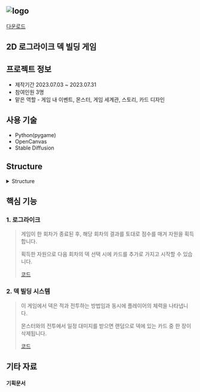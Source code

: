 ![logo](https://github.com/Lawrence1031/ProjectNiO/assets/144416099/15501d63-298d-418f-a142-4a1b6682a5db)
----
[다운로드](https://drive.google.com/file/d/1WrhfbnjKQoH-L85KAarEae_8lhXK5iUZ/view?usp=sharing)

2D 로그라이크 덱 빌딩 게임
----

프로젝트 정보
----
- 제작기간 2023.07.03 ~ 2023.07.31
- 참여인원 3명
- 맡은 역할 - 게임 내 이벤트, 몬스터, 게임 세계관, 스토리, 카드 디자인

사용 기술
-----
- Python(pygame)
- OpenCanvas
- Stable Diffusion

Structure
----
<details>
<summary>Structure</summary>
<div markdown="1">

![Menu](https://github.com/Lawrence1031/ProjectNiO/assets/144416099/0c26b32d-6fbe-4f72-8ee6-5374543be009)

![InGame](https://github.com/Lawrence1031/ProjectNiO/assets/144416099/881d7302-214b-4210-b2f7-f7b880670da4)

![GameCycle](https://github.com/Lawrence1031/ProjectNiO/assets/144416099/ac392373-0497-450d-9398-b69f72f0a05d)


</div>
</details>


핵심 기능
----
### 1. 로그라이크
> 게임이 한 회차가 종료된 후, 해당 회차의 결과를 토대로 점수를 매겨 자원을 획득합니다.
> 
> 획득한 자원으로 다음 회차의 덱 선택 시에 카드를 추가로 가지고 시작할 수 있습니다.
> 
> [코드](https://github.com/Lawrence1031/ProjectNiO/blob/main/release_1009/scene/s12_result.py)


### 2. 덱 빌딩 시스템
> 이 게임에서 덱은 적과 전투하는 방법임과 동시에 플레이어의 체력을 나타냅니다.
>
> 몬스터와의 전투에서 일정 대미지를 받으면 랜덤으로 덱에 있는 카드 중 한 장이 삭제됩니다.
> 
> [코드](check-total-damage-method)

기타 자료
----
#### 기획문서
